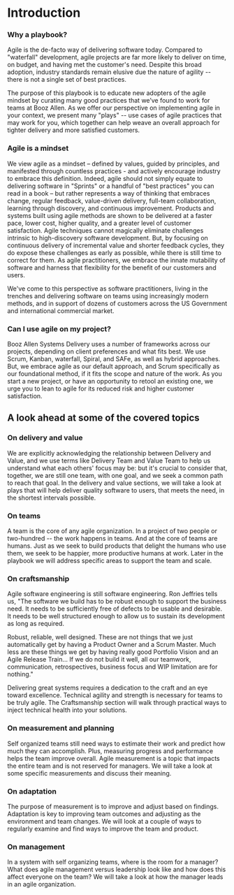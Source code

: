 # Introduction

### Why a playbook?
Agile is the de-facto way of delivering software today. Compared to "waterfall" development, agile projects are far more likely to deliver on time, on budget, and having met the customer's need. Despite this broad adoption, industry standards remain elusive due the nature of agility -- there is not a single set of best practices.

The purpose of this playbook is to educate new adopters of the agile mindset by curating many good practices that we’ve found to work for teams at Booz Allen. As we offer our perspective on implementing agile in your context, we present many "plays" -- use cases of agile practices that may work for you, which together can help weave an overall approach for tighter delivery and more satisfied customers.

### Agile is a mindset
We view agile as a mindset – defined by values, guided by principles, and manifested through countless practices - and actively encourage industry to embrace this definition.  Indeed, agile should not simply equate to delivering software in "Sprints" or a handful of "best practices" you can read in a book – but rather represents a way of thinking that embraces change, regular feedback, value-driven delivery, full-team collaboration, learning through discovery, and continuous improvement. Products and systems built using agile methods are shown to be delivered at a faster pace, lower cost, higher quality, and a greater level of customer satisfaction. Agile techniques cannot magically eliminate challenges intrinsic to high-discovery software development. But, by focusing on continuous delivery of incremental value and shorter feedback cycles, they do expose these challenges as early as possible, while there is still time to correct for them. As agile practitioners, we embrace the innate mutability of software and harness that flexibility for the benefit of our customers and users. 

We've come to this perspective as software practitioners, living in the trenches and delivering software on teams using increasingly modern methods, and in support of dozens of customers across the US Government and international commercial market.  

### Can I use agile on my project?
Booz Allen Systems Delivery uses a number of frameworks across our projects, depending on client preferences and what fits best. We use Scrum, Kanban, waterfall, Spiral, and SAFe, as well as hybrid approaches. But, we embrace agile as our default approach, and Scrum specifically as our foundational method, if it fits the scope and nature of the work. As you start a new project, or have an opportunity to retool an existing one, we urge you to lean to agile for its reduced risk and higher customer satisfaction.


## A look ahead at some of the covered topics

### On delivery and value
We are explicitly acknowledging the relationship between Delivery and Value, and we use terms like Delivery Team and Value Team to help us understand what each others' focus may be:  but it's crucial to consider that, together, we are still one team, with one goal, and we seek a common path to reach that goal.  In the delivery and value sections, we will take a look at plays that will help deliver quality software to users, that meets the need, in the shortest intervals possible.

### On teams
A team is the core of any agile organization. In a project of two people or two-hundred -- the work happens in teams. And at the core of teams are humans. Just as we seek to build products that delight the humans who use them, we seek to be happier, more productive humans at work. Later in the playbook we will address specific areas to support the team and scale.

### On craftsmanship
Agile software engineering is still software engineering. Ron Jeffries tells us, "The software we build has to be robust enough to support the business need. It needs to be sufficiently free of defects to be usable and desirable. It needs to be well structured enough to allow us to sustain its development as long as required.

Robust, reliable, well designed. These are not things that we just automatically get by having a Product Owner and a Scrum Master. Much less are these things we get by having really good Portfolio Vision and an Agile Release Train... If we do not build it well, all our teamwork, communication, retrospectives, business focus and WIP limitation are for nothing."

Delivering great systems requires a dedication to the craft and an eye toward excellence. Technical agility and strength is necessary for teams to be truly agile. The Craftsmanship section will walk through practical ways to inject technical health into your solutions.

### On measurement and planning
Self organized teams still need ways to estimate their work and predict how much they can accomplish. Plus, measuring progress and performance helps the team improve overall.  Agile measurement is a topic that impacts the entire team and is not reserved for managers.  We will take a look at some specific measurements and discuss their meaning.

### On adaptation
The purpose of measurement is to improve and adjust based on findings.  Adaptation is key to improving team outcomes and adjusting as the environment and team changes.  We will look at a couple of ways to regularly examine and find ways to improve the team and product.

### On management
 In a system with self organizing teams, where is the room for a manager?  What does agile management versus leadership look like and how does this affect everyone on the team?  We will take a look at how the manager leads in an agile organization.









